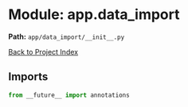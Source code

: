 # Module: app.data_import

**Path:** `app/data_import/__init__.py`

[Back to Project Index](../../../index.md)

## Imports
```python
from __future__ import annotations
```
